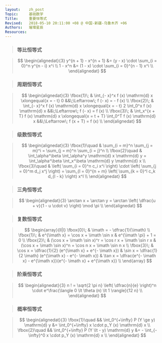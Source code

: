 ```yaml
---
layout:    zh_post
Topic:     基础数学
Title:     重要恒等式
Revised:   2018-05-10 20:11:00 +08 @ 中国-新疆-乌鲁木齐 +06
Authors:   璀璨星辰
Resources:
---
```


> ### 等比恒等式

> $$
> \begin{alignedat}{3}
> y^{n + 1} - x^{n + 1} &= (y - x) \cdot \sum_{i = 0}^n y^{n - i} x^i  \\
>               1 - x^n &= (1 - x) \cdot \sum_{i = 0}^{n - 1} x^i \\
> \end{alignedat}
> $$
>

> ### 周期恒等式

> $$
> \begin{alignedat}{3}
> \fbox{1}\; & \int_{- x}^x f (x) \mathrm{d} x \xlongequal{x = - t} 0                               &&\;\Leftarrow\; f (- x) = - f (x) \\
> \fbox{2}\; & \int_{- x}^x f (x) \mathrm{d} x \xlongequal{x = - t} 2 \int_0^x f (x) \mathrm{d} x   &&\;\Leftarrow\; f (- x) = f (x) \\
> \fbox{3}\; & \int_x^{x + T} f (x) \mathrm{d} x \xlongequal{x = t + T} \int_0^T f (x) \mathrm{d} x &&\;\Leftarrow\; f (x + T) = f (x) \\
> \end{alignedat}
> $$
>

> ### 级数恒等式

> $$
> \begin{alignedat}{3}
> \fbox{1}\quad & \sum_{i = m}^n \sum_{j = m}^i = \sum_{j = m}^n \sum_{i = j}^n \\
> \fbox{2}\quad & \int_\alpha^\beta \int_\alpha^y \mathrm{d} x \mathrm{d} y = \int_\alpha^\beta \int_x^\beta \mathrm{d} y \mathrm{d} x \\
> \fbox{3}\quad & \left( \sum_{i = 0}^n c_i x^i \right) \cdot \left( \sum_{j = 0}^m d_j x^j \right) = \sum_{l = 0}^{n + m} \left( \sum_{k = 0}^l c_k d_{l - k} \right) x^l \\
> \end{alignedat}
> $$
>

> ### 三角恒等式

> $$
> \begin{alignedat}{3}
> \arctan x + \arctan y = \arctan \left( \dfrac{u + v}{1 - u  \cdot v} \right) \mod \pi \\
> \end{alignedat}
> $$
>

> ### 复数恒等式

> $$
> \begin{array}{ll|l}
> \fbox{0}\; & \imath = - \dfrac{1}{\imath} \\
> \fbox{1}\; & e^{\imath x} = \cos x + \imath \sin x                   & e^{\imath \pi} + 1 = 0 \\
> \fbox{2}\; & (\cos x + \imath \sin x)^r = \cos r x + \imath \sin r x & (\cos x + \imath \sin x)^n = \cos n x + \imath \sin n x \\
> \fbox{3}\; & \cos x = \dfrac{1}{2} (e^{\imath x} + e^{- \imath x})   & \sin x = \dfrac{1}{2 \imath} (e^{\imath x} - e^{- \imath x}) & \tan x = \dfrac{e^{- \imath x} - e^{\imath x}}{e^{- \imath x} + e^{\imath x}} \\
> \end{array}
> $$
>

> ### 阶乘恒等式

> $$
> \begin{alignedat}{3}
> n ! = \sqrt{2 \pi n} \left( \dfrac{n}{e} \right)^n \cdot e^\frac{\langle 0 \lt \theta (n) \lt 1 \rangle}{12 n} \\
> \end{alignedat}
> $$
>

> ### 概率恒等式

> $$
> \begin{alignedat}{3}
> \fbox{1}\quad &&   \int_0^{+\infty} P (Y \ge y) \mathrm{d} y &= \int_0^{+\infty} x \cdot p_Y (x) \mathrm{d} x \\
> \fbox{2}\quad && \int_0^{+\infty} P (Y \lt - y) \mathrm{d} y &= - \int_{-\infty}^0 x \cdot p_Y (x) \mathrm{d} x \\
> \end{alignedat}
> $$
>

